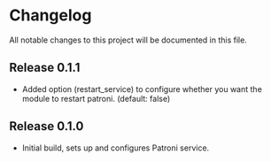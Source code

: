 # Changelog

All notable changes to this project will be documented in this file.

## Release 0.1.1

* Added option (restart_service) to configure whether you want the module to restart patroni. (default: false)

## Release 0.1.0

* Initial build, sets up and configures Patroni service.